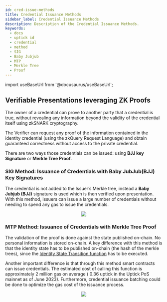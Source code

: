 ```yaml
---
id: cred-issue-methods
title: Credential Issuance Methods
sidebar_label: Credential Issuance Methods
description: Description of the Credential Issuance Methods.
keywords:
  - docs
  - uptick id
  - credential
  - method
  - SIG
  - Baby Jubjub
  - MTP
  - Merkle Tree
  - Proof
---
```


import useBaseUrl from '@docusaurus/useBaseUrl';

## Verifiable Presentations leveraging ZK Proofs

The owner of a credential can prove to another party that a credential is true, without revealing any information beyond the validity of the credential itself using zkSNARK cryptography.

The Verifier can request any proof of the information contained in the identity credential (using the zkQuery Request Language) and obtain guaranteed correctness without access to the private credential.

There are two ways those credentials can be issued: using **BJJ key Signature** or **Merkle Tree Proof**.

### SIG Method: Issuance of Credentials with Baby JubJub(BJJ) Key Signatures

The credential is not added to the Issuer’s Merkle tree, instead a **Baby Jubjub (BJJ)** signature is used which is then verified upon presentation. With this method, issuers can issue a large number of credentials without needing to spend any gas to issue the credentials.

<div align="center">
<img src= {useBaseUrl("img/babyjubjub.png")} align="center" />
</div>

### MTP Method: Issuance of Credentials with Merkle Tree Proof

The validation of the proof is done against the state published on-chain. No personal information is stored on-chain. A key difference with this method is that the identity state has to be published on-chain (the hash of the merkle trees), since the [Identity State Transition function](https://docs.iden3.io/protocol/spec/#identity-state-update) has to be executed.

Another important difference is that through this method smart contracts can issue credentials. The estimated cost of calling this function is approximately 2 million gas on average ( 0.36 uptick in the Uptick PoS mainnet as of June 2023). Furthermore, credential issuance batching could be done to optimize the gas cost of the issuance process.

<div align="center">
<img src= {useBaseUrl("img/mtp.png")} align="center" />
</div>
